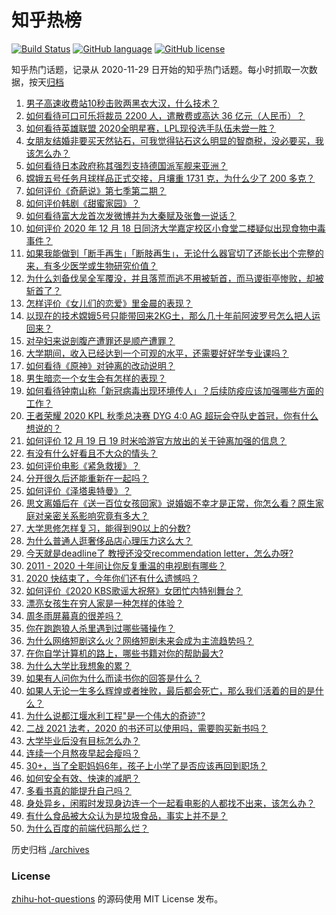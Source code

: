 # 知乎热榜
[![Build Status](https://github.com/ToWeLong/zhihu-hot-questions/workflows/CI/badge.svg)](https://github.com/ToWeLong/zhihu-hot-questions/actions)
[![GitHub language](https://img.shields.io/badge/language-golang-orange.svg)](https://golang.org/)
[![GitHub license](https://img.shields.io/github/license/ToWeLong/zhihu-hot-questions)](https://github.com/ToWeLong/zhihu-hot-questions/blob/main/LICENSE)

知乎热门话题，记录从 2020-11-29 日开始的知乎热门话题。每小时抓取一次数据，按天[归档](./archives)

<!-- BEGIN -->

1. [男子高速收费站10秒击败两黑衣大汉，什么技术？](https://www.zhihu.com/question/435382356)
1. [如何看待可口可乐将裁员 2200 人，遣散费或高达 36 亿元（人民币）？](https://www.zhihu.com/question/435413923)
1. [如何看待英雄联盟 2020全明星赛，LPL现役选手队伍未尝一胜？](https://www.zhihu.com/question/435559065)
1. [女朋友结婚非要买天然钻石，可我觉得钻石这么明显的智商税，没必要买，我该怎么办？](https://www.zhihu.com/question/422969084)
1. [如何看待日本政府称其强烈支持德国派军舰来亚洲？](https://www.zhihu.com/question/435506994)
1. [嫦娥五号任务月球样品正式交接，月壤重 1731 克，为什么少了 200 多克？](https://www.zhihu.com/question/435518432)
1. [如何评价《奇葩说》第七季第二期？](https://www.zhihu.com/question/435578317)
1. [如何评价韩剧《甜蜜家园》？](https://www.zhihu.com/question/432809464)
1. [如何看待富大龙首次发微博并为大秦赋及张鲁一说话？](https://www.zhihu.com/question/435523097)
1. [如何评价 2020 年 12 月 18 日同济大学嘉定校区小食堂二楼疑似出现食物中毒事件？](https://www.zhihu.com/question/435530237)
1. [如果我能做到「断手再生」「断肢再生」，无论什么器官切了还能长出个完整的来，有多少医学或生物研究价值？](https://www.zhihu.com/question/435551529)
1. [为什么刘备伐吴全军覆没，并且落荒而逃不用被斩首，而马谡街亭惨败，却被斩首了？](https://www.zhihu.com/question/435204088)
1. [怎样评价《女儿们的恋爱》里金晨的表现？](https://www.zhihu.com/question/430702100)
1. [以现在的技术嫦娥5号只能带回来2KG土，那么几十年前阿波罗号怎么把人运回来？](https://www.zhihu.com/question/433879777)
1. [对孕妇来说剖腹产遭罪还是顺产遭罪？](https://www.zhihu.com/question/332006128)
1. [大学期间，收入已经达到一个可观的水平，还需要好好学专业课吗？](https://www.zhihu.com/question/435522626)
1. [如何看待《原神》对钟离的改动说明？](https://www.zhihu.com/question/435578698)
1. [男生暗恋一个女生会有怎样的表现？](https://www.zhihu.com/question/27281431)
1. [如何看待钟南山称「新冠病毒出现环境传人」？后续防疫应该加强哪些方面的工作？](https://www.zhihu.com/question/435533074)
1. [王者荣耀 2020 KPL 秋季总决赛 DYG 4:0 AG 超玩会夺队史首冠，你有什么想说的？](https://www.zhihu.com/question/435569440)
1. [如何评价 12 月 19 日 19 时米哈游官方放出的关于钟离加强的信息？](https://www.zhihu.com/question/435581109)
1. [有没有什么好看且不大众的情头？](https://www.zhihu.com/question/412162154)
1. [如何评价电影《紧急救援》？](https://www.zhihu.com/question/268538917)
1. [分开很久后还能重新在一起吗？](https://www.zhihu.com/question/434143220)
1. [如何评价《泽塔奥特曼》？](https://www.zhihu.com/question/382576799)
1. [思文离婚后在《送一百位女孩回家》说婚姻不幸才是正常，你怎么看？原生家庭对亲密关系影响究竟有多大？](https://www.zhihu.com/question/435141836)
1. [大学思修怎样复习，能得到90以上的分数?](https://www.zhihu.com/question/53903161)
1. [为什么普通人逛奢侈品店心理压力这么大？](https://www.zhihu.com/question/435313702)
1. [今天就是deadline了 教授还没交recommendation letter，怎么办呀?](https://www.zhihu.com/question/435039485)
1. [2011 - 2020 十年间让你反复重温的电视剧有哪些？](https://www.zhihu.com/question/433710243)
1. [2020 快结束了，今年你们还有什么遗憾吗？](https://www.zhihu.com/question/427271103)
1. [如何评价《2020 KBS歌谣大祝祭》女团忙内特别舞台？](https://www.zhihu.com/question/435478646)
1. [漂亮女孩生在穷人家是一种怎样的体验？](https://www.zhihu.com/question/30917738)
1. [周冬雨屏幕真的很差吗？](https://www.zhihu.com/question/392048166)
1. [你在跑跑狼人杀里遇到过哪些骚操作？](https://www.zhihu.com/question/435092444)
1. [为什么网络短剧这么火？网络短剧未来会成为主流趋势吗？](https://www.zhihu.com/question/435481026)
1. [在你自学计算机的路上，哪些书籍对你的帮助最大?](https://www.zhihu.com/question/421913237)
1. [为什么大学比我想象的累？](https://www.zhihu.com/question/425332077)
1. [如果有人问你为什么而读书你的回答是什么？](https://www.zhihu.com/question/434964207)
1. [如果人无论一生多么辉煌或者挫败，最后都会死亡，那么我们活着的目的是什么？](https://www.zhihu.com/question/433711930)
1. [为什么说都江堰水利工程"是一个伟大的奇迹"?](https://www.zhihu.com/question/29193737)
1. [二战 2021 法考，2020 的书还可以使用吗，需要购买新书吗？](https://www.zhihu.com/question/433073296)
1. [大学毕业后没有目标怎么办？](https://www.zhihu.com/question/63498607)
1. [连续一个月熬夜早起会瘦吗？](https://www.zhihu.com/question/434180791)
1. [30+，当了全职妈妈6年，孩子上小学了是否应该再回到职场？](https://www.zhihu.com/question/433111541)
1. [如何安全有效、快速的减肥？](https://www.zhihu.com/question/433697031)
1. [多看书真的能提升自己吗？](https://www.zhihu.com/question/428026862)
1. [身处异乡，闲暇时发现身边连一个一起看电影的人都找不出来，该怎么办？](https://www.zhihu.com/question/433401675)
1. [有什么食品被大众认为是垃圾食品，事实上并不是？](https://www.zhihu.com/question/359627010)
1. [为什么百度的前端代码那么烂？](https://www.zhihu.com/question/431228141)

<!-- END -->

历史归档 [./archives](./archives)


### License
[zhihu-hot-questions](https://github.com/towelong/zhihu-hot-questions) 的源码使用 MIT License 发布。